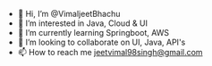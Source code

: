 - 👋 Hi, I’m @VimaljeetBhachu
- 👀 I’m interested in Java, Cloud & UI
- 🌱 I’m currently learning Springboot, AWS
- 💞️ I’m looking to collaborate on UI, Java, API's
- 📫 How to reach me jeetvimal98singh@gmail.com

<!---
VimaljeetBhachu/VimaljeetBhachu is a ✨ special ✨ repository because its `README.md` (this file) appears on your GitHub profile.
You can click the Preview link to take a look at your changes.
--->

